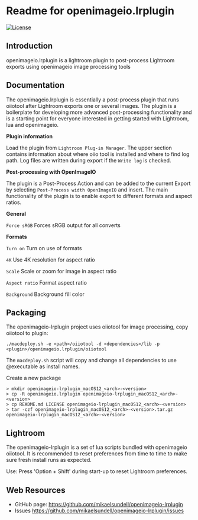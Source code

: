 Readme for openimageio.lrplugin
===============================

[![License](https://img.shields.io/badge/license-BSD%203--Clause-blue.svg?style=flat-square)](https://github.com/mikaelsundell/icloud-snapshot/blob/master/license.md)

Introduction
------------
openimageio.lrplugin is a lightroom plugin to post-process Lightroom exports using openimageio image processing tools


Documentation
-------------

The openimageio.lrplugin is essentially a post-process plugin that runs oiiotool after Lightroom exports one or several images. The plugin is a boilerplate for developing more advanced post-processing functionality and is a starting point for everyone interested in getting started with Lightroom, lua and openimageio.

**Plugin information**

Load the plugin from `Lightroom Plug-in Manager`. The upper section contains information about where oiio tool is installed and where to find log path. Log files are written during export if the `Write log` is checked.

**Post-processing with OpenImageIO**

The plugin is a Post-Process Action and can be added to the current Export by selecting `Post-Process width OpenImageIO` and insert. The main functionality of the plugin is to enable export to different formats and aspect ratios.

**General**

`Force sRGB`  Forces sRGB output for all converts

**Formats**

`Turn on`       Turn on use of formats

`4K`            Use 4K resolution for aspect ratio

`Scale`         Scale or zoom for image in aspect ratio

`Aspect ratio`  Format aspect ratio

`Background`    Background fill color


Packaging
---------

The openimageio-lrplugin project uses oiiotool for image processing, copy oiiotool to plugin:

```shell
./macdeploy.sh -e <path>/oiiotool -d <dependencies>/lib -p <plugin>/openimageio.lrplugin/oiiotool
```

The `macdeploy.sh` script will copy and change all dependencies to use @executable as install names.


Create a new package

```shell
> mkdir openimageio-lrplugin_macOS12_<arch>-<version>
> cp -R openimageio.lrplugin openimageio-lrplugin_macOS12_<arch>-<version>
> cp README.md LICENSE openimageio-lrplugin_macOS12_<arch>-<version>
> tar -czf openimageio-lrplugin_macOS12_<arch>-<version>.tar.gz openimageio-lrplugin_macOS12_<arch>-<version>
```

Lightroom
---------

The openimageio-lrplugin is a set of lua scripts bundled with openimageio oiiotool. It is recommended to 
reset preferences from time to time to make sure fresh install runs as expected.

Use: Press 'Option + Shift' during start-up to reset Lightroom preferences.


Web Resources
-------------

* GitHub page:        https://github.com/mikaelsundell/openimageio-lrplugin
* Issues              https://github.com/mikaelsundell/openimageio-lrplugin/issues
